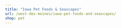 ```yaml
---
title: "Iowa Pet Foods & Seascapes"
url: /west-des-moines/iowa-pet-foods-and-seascapes/
shop: pet
---
```

